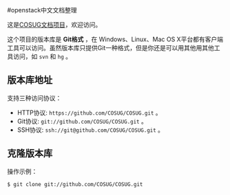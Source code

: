 #openstack中文文档整理

这是[COSUG文档项目](https://github.com/COSUG/COSUG)，欢迎访问。

这个项目的版本库是 **Git格式** ，在 Windows、Linux、Mac OS X平台都有客户端工具可以访问。虽然版本库只提供Git一种格式，但是你还是可以用其他用其他工具访问，如 ``svn`` 和 ``hg`` 。

## 版本库地址

支持三种访问协议：

* HTTP协议: `https://github.com/COSUG/COSUG.git` 。
* Git协议: `git://github.com/COSUG/COSUG.git` 。
* SSH协议: `ssh://git@github.com/COSUG/COSUG.git` 。

## 克隆版本库

操作示例：

    $ git clone git://github.com/COSUG/COSUG.git

